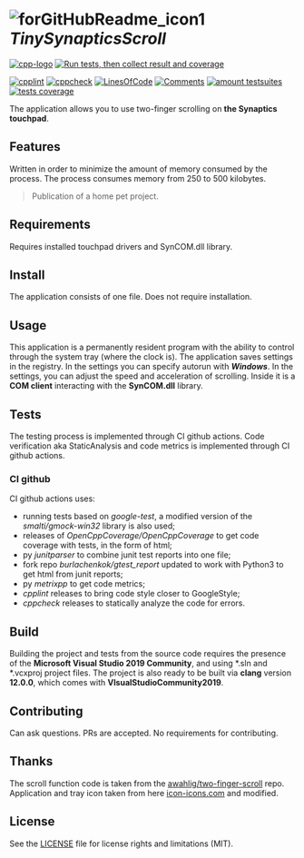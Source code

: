 # ![forGitHubReadme_icon1](https://github.com/Alex0vSky/TinySynapticsScroll/assets/52796897/e0a3428d-4577-4461-bc1b-22525ecf3595) _TinySynapticsScroll_
[![cpp-logo](https://img.shields.io/badge/C++v14-Solutions-blue.svg?style=flat&logo=c%2B%2B)](
https://en.wikipedia.org/wiki/C++
) [![Run tests, then collect result and coverage](https://github.com/Alex0vSky/TinySynapticsScroll/actions/workflows/TestsResultAndCoverage.yml/badge.svg)](https://github.com/Alex0vSky/TinySynapticsScroll/actions/workflows/TestsResultAndCoverage.yml)

[![cpplint](https://gist.githubusercontent.com/Alex0vSky/2af621bdd237231125e907ea81b1f8a8/raw/GoogleStyle_cpplint.svg)](
https://Alex0vSky.github.io/project-qa-report/TinySynapticsScroll/cpplint.xml
) [![cppcheck](https://gist.githubusercontent.com/Alex0vSky/2af621bdd237231125e907ea81b1f8a8/raw/StaticAnalysis_cppcheck.svg)](
https://Alex0vSky.github.io/project-qa-report/TinySynapticsScroll/cppcheck.xml
) [![LinesOfСode](https://gist.githubusercontent.com/Alex0vSky/2af621bdd237231125e907ea81b1f8a8/raw/Metrixpp-LinesOfСode.svg)](
https://Alex0vSky.github.io/project-qa-report/TinySynapticsScroll/metrixpp.txt
) [![Comments](https://gist.githubusercontent.com/Alex0vSky/2af621bdd237231125e907ea81b1f8a8/raw/Metrixpp-Comments.svg)](
https://Alex0vSky.github.io/project-qa-report/TinySynapticsScroll/metrixpp.txt
) [![amount testsuites](https://gist.githubusercontent.com/Alex0vSky/2af621bdd237231125e907ea81b1f8a8/raw/GoogleTest-testsuites-Windows-x86-Debug.svg)](
https://Alex0vSky.github.io/project-qa-report/TinySynapticsScroll/GoogleTestCombinedOutput/GoogleTestCombinedOutput.html
) [![tests coverage](https://gist.githubusercontent.com/Alex0vSky/2af621bdd237231125e907ea81b1f8a8/raw/TestsCoverage-Occ-Windows-x86-Debug.svg)](
https://Alex0vSky.github.io/project-qa-report/TinySynapticsScroll/HtmlReportOcc/index.html
)

The application allows you to use two-finger scrolling on __the Synaptics touchpad__.

## Features
Written in order to minimize the amount of memory consumed by the process. The process consumes memory from 250 to 500 kilobytes.
> Publication of a home pet project.

## Requirements
Requires installed touchpad drivers and SynCOM.dll library.

## Install
The application consists of one file. Does not require installation. 

## Usage
This application is a permanently resident program with the ability to control through the system tray (where the clock is).
The application saves settings in the registry. 
In the settings you can specify autorun with ___Windows___.
In the settings, you can adjust the speed and acceleration of scrolling.
Inside it is a __COM client__ interacting with the __SynCOM.dll__ library. 

## Tests
The testing process is implemented through CI github actions.
Code verification aka StaticAnalysis and code metrics is implemented through CI github actions.
### CI github
CI github actions uses:
+ running tests based on _google-test_, a modified version of the _smalti/gmock-win32_ library is also used;
+ releases of _OpenCppCoverage/OpenCppCoverage_ to get code coverage with tests, in the form of html;
+ py _junitparser_ to combine junit test reports into one file;
+ fork repo _burlachenkok/gtest_report_ updated to work with Python3 to get html from junit reports;
+ py _metrixpp_ to get code metrics;
+ _cpplint_ releases to bring code style closer to GoogleStyle;
+ _cppcheck_ releases to statically analyze the code for errors.

## Build
Building the project and tests from the source code requires the presence of the __Microsoft Visual Studio 2019 Community__, and using *.sln and *.vcxproj project files. The project is also ready to be built via __clang__ version __12.0.0__, which comes with __VIsualStudioCommunity2019__.

## Contributing
Can ask questions. PRs are accepted. No requirements for contributing.

## Thanks
The scroll function code is taken from the [awahlig/two-finger-scroll](https://github.com/awahlig/two-finger-scroll) repo.
Application and tray icon taken from here [icon-icons.com](https://icon-icons.com/download/57949/ICO/32/) and modified.

## License
See the [LICENSE](https://github.com/Alex0vSky/TinySynapticsScroll/blob/main/LICENSE) file for license rights and limitations (MIT).
